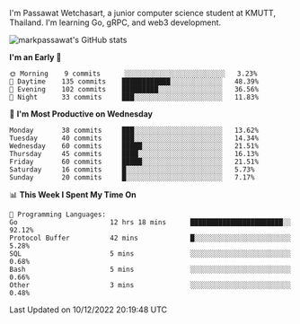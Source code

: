 
I'm Passawat Wetchasart, a junior computer science student at KMUTT, Thailand. I'm learning Go, gRPC, and web3 development.


![markpassawat's GitHub stats](https://github-readme-stats.vercel.app/api?username=markpassawat&show_icons=true&theme=radical)

<!--START_SECTION:waka-->
**I'm an Early 🐤** 

```text
🌞 Morning    9 commits      ░░░░░░░░░░░░░░░░░░░░░░░░░   3.23% 
🌆 Daytime    135 commits    ████████████░░░░░░░░░░░░░   48.39% 
🌃 Evening    102 commits    █████████░░░░░░░░░░░░░░░░   36.56% 
🌙 Night      33 commits     ███░░░░░░░░░░░░░░░░░░░░░░   11.83%

```
📅 **I'm Most Productive on Wednesday** 

```text
Monday       38 commits     ███░░░░░░░░░░░░░░░░░░░░░░   13.62% 
Tuesday      40 commits     ███░░░░░░░░░░░░░░░░░░░░░░   14.34% 
Wednesday    60 commits     █████░░░░░░░░░░░░░░░░░░░░   21.51% 
Thursday     45 commits     ████░░░░░░░░░░░░░░░░░░░░░   16.13% 
Friday       60 commits     █████░░░░░░░░░░░░░░░░░░░░   21.51% 
Saturday     16 commits     █░░░░░░░░░░░░░░░░░░░░░░░░   5.73% 
Sunday       20 commits     █░░░░░░░░░░░░░░░░░░░░░░░░   7.17%

```


📊 **This Week I Spent My Time On** 

```text
💬 Programming Languages: 
Go                       12 hrs 18 mins      ███████████████████████░░   92.12% 
Protocol Buffer          42 mins             █░░░░░░░░░░░░░░░░░░░░░░░░   5.28% 
SQL                      5 mins              ░░░░░░░░░░░░░░░░░░░░░░░░░   0.68% 
Bash                     5 mins              ░░░░░░░░░░░░░░░░░░░░░░░░░   0.66% 
Other                    3 mins              ░░░░░░░░░░░░░░░░░░░░░░░░░   0.48%

```


 Last Updated on 10/12/2022 20:19:48 UTC
<!--END_SECTION:waka-->

<!--
**markpassawat/markpassawat** is a ✨ _special_ ✨ repository because its `README.md` (this file) appears on your GitHub profile.

Here are some ideas to get you started:

- 🔭 I’m currently working on ...
- 🌱 I’m currently learning ...
- 👯 I’m looking to collaborate on ...
- 🤔 I’m looking for help with ...
- 💬 Ask me about ...
- 📫 How to reach me: ...
- 😄 Pronouns: He/Him
- ⚡ Fun fact: ...
-->
